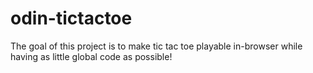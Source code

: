 # odin-tictactoe

The goal of this project is to make tic tac toe playable in-browser while having as little global code as possible!